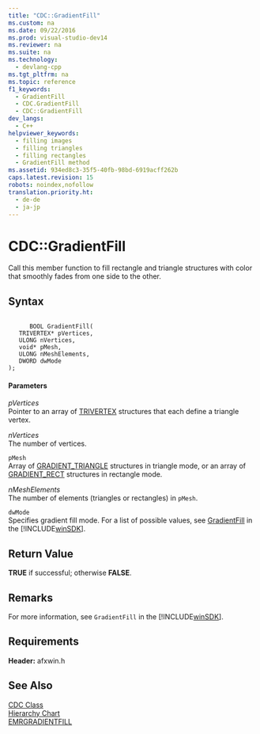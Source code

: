 ```yaml
---
title: "CDC::GradientFill"
ms.custom: na
ms.date: 09/22/2016
ms.prod: visual-studio-dev14
ms.reviewer: na
ms.suite: na
ms.technology: 
  - devlang-cpp
ms.tgt_pltfrm: na
ms.topic: reference
f1_keywords: 
  - GradientFill
  - CDC.GradientFill
  - CDC::GradientFill
dev_langs: 
  - C++
helpviewer_keywords: 
  - filling images
  - filling triangles
  - filling rectangles
  - GradientFill method
ms.assetid: 934ed8c3-35f5-40fb-98bd-6919acff262b
caps.latest.revision: 15
robots: noindex,nofollow
translation.priority.ht: 
  - de-de
  - ja-jp
---
```

# CDC::GradientFill
Call this member function to fill rectangle and triangle structures with color that smoothly fades from one side to the other.  
  
## Syntax  
  
```  
  
      BOOL GradientFill(  
   TRIVERTEX* pVertices,  
   ULONG nVertices,  
   void* pMesh,  
   ULONG nMeshElements,  
   DWORD dwMode   
);  
```  
  
#### Parameters  
 *pVertices*  
 Pointer to an array of [TRIVERTEX](http://msdn.microsoft.com/library/windows/desktop/dd145142) structures that each define a triangle vertex.  
  
 *nVertices*  
 The number of vertices.  
  
 `pMesh`  
 Array of [GRADIENT_TRIANGLE](http://msdn.microsoft.com/library/windows/desktop/dd144959) structures in triangle mode, or an array of [GRADIENT_RECT](http://msdn.microsoft.com/library/windows/desktop/dd144958) structures in rectangle mode.  
  
 *nMeshElements*  
 The number of elements (triangles or rectangles) in `pMesh`.  
  
 `dwMode`  
 Specifies gradient fill mode. For a list of possible values, see [GradientFill](http://msdn.microsoft.com/library/windows/desktop/dd144957) in the [!INCLUDE[winSDK](../vs140/includes/winsdk_md.md)].  
  
## Return Value  
 **TRUE** if successful; otherwise **FALSE**.  
  
## Remarks  
 For more information, see `GradientFill` in the [!INCLUDE[winSDK](../vs140/includes/winsdk_md.md)].  
  
## Requirements  
 **Header:** afxwin.h  
  
## See Also  
 [CDC Class](../vs140/cdc-class.md)   
 [Hierarchy Chart](../vs140/hierarchy-chart.md)   
 [EMRGRADIENTFILL](http://msdn.microsoft.com/library/windows/desktop/dd162542)